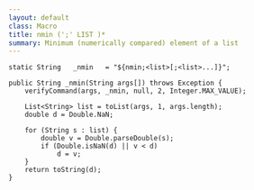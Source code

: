 ```yaml
---
layout: default
class: Macro
title: nmin (';' LIST )*
summary: Minimum (numerically compared) element of a list
---
```



	static String	_nmin	= "${nmin;<list>[;<list>...]}";

	public String _nmin(String args[]) throws Exception {
		verifyCommand(args, _nmin, null, 2, Integer.MAX_VALUE);

		List<String> list = toList(args, 1, args.length);
		double d = Double.NaN;

		for (String s : list) {
			double v = Double.parseDouble(s);
			if (Double.isNaN(d) || v < d)
				d = v;
		}
		return toString(d);
	}

